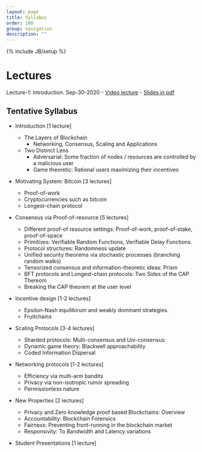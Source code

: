 ```yaml
---
layout: page
title: Syllabus
order: 100
group: navigation
description: ""
---
```

{% include JB/setup %}

<h1> Lectures </h1>
Lecture-1: Introduction. Sep-30-2020
- <a href='https://washington.zoom.us/rec/share/Y5EhcDMnBnTazn1R89SNAbEYAcMhNMuEvPV5cJ0Bk4ou2GhJR_AqVwI_qUdRHWS9.vXxhSUEoYu4vl_kG?startTime=1601502661000'>Video lecture</a>
- <a href='Lecture1.pdf'>Slides in pdf</a>





<h2> Tentative Syllabus </h2>


- Introduction [1 lecture]
  - The Layers of Blockchain
    - Networking, Consensus, Scaling and Applications
  - Two Distinct Lens
    - Adversarial: Some fraction of nodes / resources are controlled by a malicious user
    - Game theoretic: Rational users maximizing their incentives
    
- Motivating System: Bitcoin [3 lectures]
  - Proof-of-work
  - Cryptocurrencies such as bitcoin
  - Longest-chain protocol

- Consensus via Proof-of-resource [5 lectures]
  - Different proof-of resource settings: Proof-of-work, proof-of-stake, proof-of-space
  - Primitives: Verifiable Random Functions, Verifiable Delay Functions.
  - Protocol structures: Randomness update
  - Unified security theorems via stochastic processes (branching random walks)
  - Tensorized consensus and information-theoretic ideas: Prism
  - BFT protocols and Longest-chain protocols: Two Sides of the CAP Thereom
  - Breaking the CAP theorem at the user level

- Incentive design [1-2 lectures]
  - Epsilon-Nash equilibirum and weakly dominant strategies.
  - Fruitchains
  
- Scaling Protocols [3-4 lectures]
  - Sharded protocols: Multi-consensus and Uni-consensus
  - Dynamic game theory: Blackwell approachability
  - Coded Information Dispersal

- Networking protocols [1-2 lectures]
  - Efficiency via multi-arm bandits
  - Privacy via non-isotropic rumor spreading
  - Permissionless nature
  
- New Properties [2 lectures]
  - Privacy and Zero knowledge proof based Blockchains: Overview
  - Accountability: Blockchain Forensics 
  - Fairness: Preventing front-running in the blockchain market
  - Responsivity: To Bandwidth and Latency variations

- Student Presentations [1 lecture]





                            
